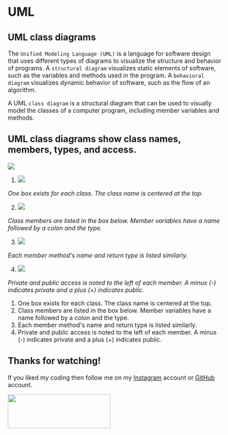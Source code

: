 # UML

## UML class diagrams
The `Unified Modeling Language (UML)` is a language for software design that uses different types of diagrams to visualize the structure and behavior of programs. A `structural diagram` visualizes static elements of software, such as the variables and methods used in the program. A `behavioral diagram` visualizes dynamic behavior of software, such as the flow of an algorithm.

A UML `class diagram` is a structural diagram that can be used to visually model the classes of a computer program, including member variables and methods.

## UML class diagrams show class names, members, types, and access.
![](https://file%2B.vscode-resource.vscode-cdn.net/var/folders/c0/lwr8z06n7rl_18bdzkdfqbqw0000gn/T/TemporaryItems/NSIRD_screencaptureui_TyoHj0/Screen%20Shot%202022-09-05%20at%202.20.22%20PM.png?version%3D1662412846898)

1. ![](https://file%2B.vscode-resource.vscode-cdn.net/var/folders/c0/lwr8z06n7rl_18bdzkdfqbqw0000gn/T/TemporaryItems/NSIRD_screencaptureui_t15uOY/Screen%20Shot%202022-09-05%20at%202.21.40%20PM.png?version%3D1662412906477)

_One box exists for each class. The class name is centered at the top._

2. ![](https://file%2B.vscode-resource.vscode-cdn.net/var/folders/c0/lwr8z06n7rl_18bdzkdfqbqw0000gn/T/TemporaryItems/NSIRD_screencaptureui_WuMboh/Screen%20Shot%202022-09-05%20at%202.22.22%20PM.png?version%3D1662412946463)

_Class members are listed in the box below. Member variables have a name followed by a colon and the type._

3. ![](https://file%2B.vscode-resource.vscode-cdn.net/var/folders/c0/lwr8z06n7rl_18bdzkdfqbqw0000gn/T/TemporaryItems/NSIRD_screencaptureui_kzxzJK/Screen%20Shot%202022-09-05%20at%202.23.09%20PM.png?version%3D1662412993245)

_Each member method's name and return type is listed similarly._

4. ![](https://file%2B.vscode-resource.vscode-cdn.net/var/folders/c0/lwr8z06n7rl_18bdzkdfqbqw0000gn/T/TemporaryItems/NSIRD_screencaptureui_GEbpjV/Screen%20Shot%202022-09-05%20at%202.23.53%20PM.png?version%3D1662413035381)

_Private and public access is noted to the left of each member. A minus (-) indicates private and a plus (+) indicates public._


1. One box exists for each class. The class name is centered at the top.
2. Class members are listed in the box below. Member variables have a name followed by a colon and the type.
3. Each member method's name and return type is listed similarly.
4. Private and public access is noted to the left of each member. A minus (-) indicates private and a plus (+) indicates public.


## Thanks for watching!

If you liked my coding then follow me on my [Instagram](https://www.instagram.com/fabianzelayahn/) account or [GitHub](https://github.com/fabianzelaya) account.

<img src="https://ucarecdn.com/d1a85e63-35f9-41d7-b758-ff05742057d1/GitHub_Black_Signature.png" width="240" height="79.63" />